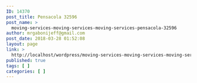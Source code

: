 ```yaml
---
ID: 14370
post_title: Pensacola 32596
post_name: >
  moving-services-moving-services-moving-services-pensacola-32596
author: mrgabonijeff@gmail.com
post_date: 2018-03-28 01:52:08
layout: page
link: >
  http://localhost/wordpress/moving-services-moving-services-moving-services-pensacola-32596/
published: true
tags: [ ]
categories: [ ]
---
```

